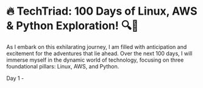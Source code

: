 # 🔥 TechTriad: 100 Days of Linux, AWS & Python Exploration! 🔍🚀

As I embark on this exhilarating journey, I am filled with anticipation and excitement for the adventures that lie ahead. Over the next 100 days, I will immerse myself in the dynamic world of technology, focusing on three foundational pillars: Linux, AWS, and Python. 


Day 1 - 
